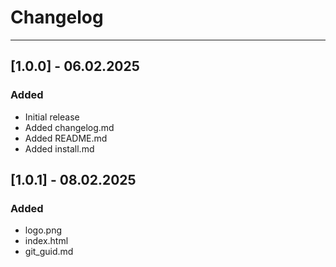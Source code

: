 # Changelog
---
## [1.0.0] - 06.02.2025
### Added
- Initial release
- Added changelog.md
- Added README.md
- Added install.md

## [1.0.1] - 08.02.2025
### Added
- logo.png
- index.html
- git_guid.md